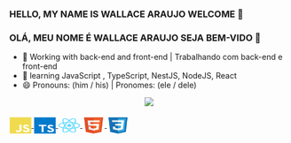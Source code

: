 ### HELLO, MY NAME IS WALLACE ARAUJO WELCOME 👋
### OLÁ, MEU NOME É WALLACE ARAUJO SEJA BEM-VIDO 👋


- 🔭 Working with back-end and front-end | Trabalhando com back-end e front-end
- 🌱 learning JavaScript , TypeScript, NestJS, NodeJS, React
- 😄 Pronouns: (him / his)  |  Pronomes: (ele / dele)

<div align="center">
  <a href="https://github.com/wallacearauj">
  <img height="180em" src="https://github-readme-stats.vercel.app/api?username=wallacearauj&show_icons=true&theme=dark&include_all_commits=true&count_private=true"/>

</div>
<div style="display: inline_block"><br>
  <img align="center" alt="Rafa-Js" height="30" width="40" src="https://raw.githubusercontent.com/devicons/devicon/master/icons/javascript/javascript-plain.svg">
  <img align="center" alt="Rafa-Ts" height="30" width="40" src="https://raw.githubusercontent.com/devicons/devicon/master/icons/typescript/typescript-plain.svg">
  <img align="center" alt="Rafa-React" height="30" width="40" src="https://raw.githubusercontent.com/devicons/devicon/master/icons/react/react-original.svg">
  <img align="center" alt="Rafa-HTML" height="30" width="40" src="https://raw.githubusercontent.com/devicons/devicon/master/icons/html5/html5-original.svg">
  <img align="center" alt="Rafa-CSS" height="30" width="40" src="https://raw.githubusercontent.com/devicons/devicon/master/icons/css3/css3-original.svg">
 
</div>
  
